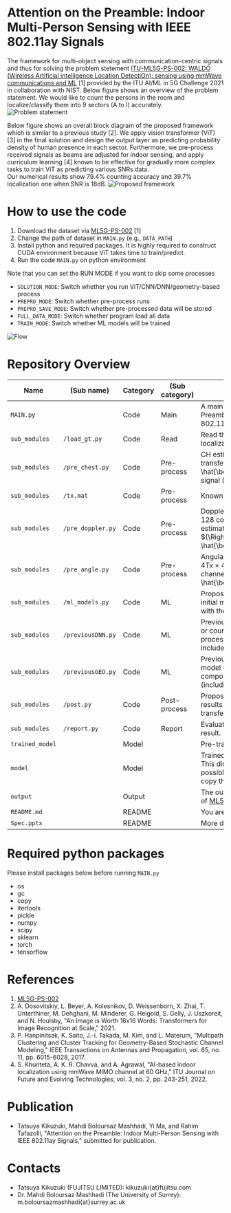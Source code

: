 # Attention on the Preamble: Indoor  Multi-Person Sensing with IEEE 802.11ay Signals
The framework for multi-object sensing with communication-centric signals and thus for solving the problem stetement [ITU-ML5G-PS-002: WALDO (Wireless Artificial intelligence Location DetectiOn): sensing using mmWave communications and ML](https://challenge.aiforgood.itu.int/match/matchitem/38/) [1] provided by the ITU AI/ML in 5G Challenge 2021 in collaboration with NIST. Below figure shows an overview of the problem statement. We would like to count the persons in the room and localize/classify them into 9 sectors (A to I) accurately.\
![Problem statement](https://github.com/University-of-Surrey-Mahdi/WiFi-sensing/assets/124618252/0f8a18f8-ab65-43bf-a3d8-140da052e2fb)

Below figure shows an overall block diagram of the proposed framework which is similar to a previous study [2]. We apply vision transformer (ViT) [3] in the final solution and design the output layer as predicting probability density of human presence in each sector. Furthermore, we pre-process received signals as beams are adjusted for indoor sensing, and apply curriculum learning [4] known to be effective for gradually more complex tasks to train ViT as predicting various SNRs data.\
Our numerical results show 79.4\% counting accuracy and 39.7\% localization one when SNR is 18dB.
![Proposed framework](https://github.com/University-of-Surrey-Mahdi/WiFi-sensing/assets/124618252/53f4d351-20c2-46db-8ff8-719e0c7a85c6)

# How to use the code

1. Download the dataset via [ML5G-PS-002](https://challenge.aiforgood.itu.int/match/matchitem/38/) [1]
2. Change the path of dataset in `MAIN.py` (e.g., `DATA_PATH`)
3. Install python and required packages. It is highly required to construct CUDA environment because ViT takes time to train/predict.
4. Run the code `MAIN.py` on python environment

Note that you can set the RUN MODE if you want to skip some processes
- `SOLUTION_MODE`: Switch whether you run ViT/CNN/DNN/geometry-based process
- `PREPRO_MODE`: Switch whether pre-process runs
- `PREPRO_SAVE_MODE`: Switch whether pre-processed data will be stored
- `FULL_DATA_MODE`: Switch whether program load all data
- `TRAIN_MODE`: Switch whether ML models will be trained

![Flow](https://github.com/University-of-Surrey-Mahdi/WiFi-sensing/assets/124618252/a5331c69-18ff-491d-91a0-97e471f63ed7)


# Repository Overview
| Name | (Sub name) | Category | (Sub category) | Description |
| ----------- | ----------- | ----------- | ----------- | ----------- |
| `MAIN.py` || Code | Main | A main python code for running "Attention on Preambles: Indoor Multi-Object Sensing with IEEE 802.11ay Networks" |
| `sub_modules` | `/load_gt.py` | Code | Read | Read the ground truths both of counting and of localization |
| `sub_modules` | `/pre_chest.py` | Code | Pre-process | CH estimation. Raw received signals $(\boldsymbol{Y})$ are transfered to estimated channels $(\Rightarrow \hat{\boldsymbol{H}})$ using known transmitted signal $(\boldsymbol{X})$. |
| `sub_modules` | `/tx.mat` | Code | Pre-process | Known transmitted signal $(\boldsymbol{X})$ |
| `sub_modules` | `/pre_doppler.py` | Code | Pre-process | Doppler domain analysis. Estimated channels for 128 consecutive packets are transfered to estimated channels for each velocity $(\Rightarrow \hat{\boldsymbol{H}}_{\textrm{vel}})$.|
| `sub_modules` | `/pre_angle.py` | Code | Pre-process | Angular domain analysis. Estimated channels for 4Tx $\times$ 4Rx antennas are transfered to estimated channels for each angle $(\Rightarrow \hat{\boldsymbol{H}}_{\textrm{vel}}^{\textrm{a}})$.|
| `sub_modules` | `/ml_models.py` | Code | ML | Proposed ML models (CNN and ViT). Output the initial model, train the model, or predict the result with the model. |
| `sub_modules` | `/previousDNN.py` | Code | ML | Previous ML model (DNN). Output the initial model, or counting/localization result (including post-process). Note that training the model is not included because it is built in keras library.|
| `sub_modules` | `/previousGEO.py` | Code | ML | Previous geometry-based algorithm and ML model (SVM). Output the MPC (multi-path components), or counting/localization result (including post-process). |
| `sub_modules` | `/post.py` | Code | Post-process | Proposed post-process algorithm. The predicted results with ML models (CNN and ViT) are transfered to counting/localization result. |
| `sub_modules` | `/report.py` | Code | Report | Evaluate, save, and print the counting/localization result. |
| `trained_model` || Model  || Pre-trained models are stored |
| `model` || Model  || Trained models while running the code are stored. This directory is vacant as a default, but it is possible to run the code with test mode if you copy the models stored in `trained_model` here. |
| `output` || Output  || The output results (.txt) are stored with the format of [ML5G-PS-002](https://challenge.aiforgood.itu.int/match/matchitem/38/) |
| `README.md` || README  || You are here! |
| `Spec.pptx` || README  || More detailed explanation of source code |


# Required python packages
Please install packages below before running `MAIN.py`
- os
- gc
- copy
- itertools
- pickle
- numpy
- scipy
- sklearn
- torch
- tensorflow

# References
1) [ML5G-PS-002](https://challenge.aiforgood.itu.int/match/matchitem/38/)
2) A. Dosovitskiy, L. Beyer, A. Kolesnikov, D. Weissenborn, X. Zhai, T. Unterthiner, M. Dehghani, M. Minderer, G. Heigold, S. Gelly, J. Uszkoreit, and N. Houlsby, "An Image is Worth 16x16 Words: Transformers for Image Recognition at Scale," 2021.
3) P. Hanpinitsak, K. Saito, J.-i. Takada, M. Kim, and L. Materum, "Multipath Clustering and Cluster Tracking for Geometry-Based Stochastic Channel Modeling," IEEE Transactions on Antennas and Propagation, vol. 65, no. 11, pp. 6015-6028, 2017.
4)  S. Khunteta, A. K. R. Chavva, and A. Agrawal, "AI-based indoor localization using mmWave MIMO channel at 60 GHz," ITU Journal on Future and Evolving Technologies, vol. 3, no. 2, pp. 243-251, 2022. 


# Publication
- Tatsuya Kikuzuki, Mahdi Boloursaz Mashhadi, Yi Ma, and Rahim Tafazolli, "Attention on the Preamble: Indoor  Multi-Person Sensing with IEEE 802.11ay Signals," submitted for publication. 

# Contacts
- Tatsuya Kikuzuki (FUJITSU LIMITED): kikuzuki{at}fujitsu.com
- Dr. Mahdi Boloursaz Mashhadi (The University of Surrey): m.boloursazmashhadi{at}surrey.ac.uk
